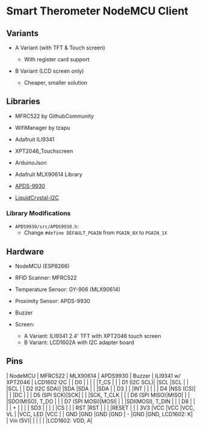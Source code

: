 # Smart Therometer NodeMCU Client

## Variants
- A Variant (with TFT & Touch screen)
	- With register card support
	
- B Variant (LCD screen only)
	- Cheaper, smaller solution

## Libraries

- MFRC522 by GithubCommunity
- WifiManager by tzapu
- Adafruit ILI9341
- XPT2046_Touchscreen
- ArduinoJson
- Adafruit MLX90614 Library

- [APDS-9930](https://github.com/Depau/APDS9930)
- [LiquidCrystal-I2C](https://github.com/fdebrabander/Arduino-LiquidCrystal-I2C-library)

### Library Modifications
- `APDS9930/src/APDS9930.h`:
	- Change `#define DEFAULT_PGAIN` from `PGAIN_8X` to `PGAIN_1X`
	
	
## Hardware

- NodeMCU (ESP8266)
- RFID Scanner: MFRC522
- Temperature Sensor: GY-906 (MLX90614)
- Proximity Sensor: APDS-9930
- Buzzer

- Screen:
	- A Variant: ILI9341 2.4' TFT with XPT2046 touch screen
	- B Variant: LCD1602A with I2C adapter board

## Pins

| NodeMCU | MFRC522 | MLX90614 | APDS9930 | Buzzer | ILI9341 w/ XPT2046 | LCD1602 I2C |
|	D0		|		|			|			|		|T_CS				|				|
|	D1 (I2C SCL)|	|SCL		|SCL		|		|					|SCL			|
|	D2 (I2C SDA)|	|SDA		|SDA		|		|					|SDA			|
|	D3		|		|			|INT		|		|					|				|
|	D4		|NSS (CS)|			|			|		|DC					|				|
|	D5 (SPI SCK)|SCK|			|			|		|SCK, T_CLK			|				|
|	D6 (SPI MISO)|MISO|			|			|		|SDO(MISO), T_DO	|				|
|	D7 (SPI MOSI)|MOSI|			|			|		|SDI(MOSI), T_DIN	|				|
|	D8		|		|			|			|	+	|					|				|
|	SD3		|		|			|			|		|CS					|				|
|	RST		|RST	|			|			|		|RESET				|				|
|	3V3		|VCC	|VCC		|VCC, VL	|		|VCC, LED			|VCC			|
|	GND		|GND	|GND		|GND		|	-	|GND				|GND, LCD1602: K|
|	Vin (5V)|		|			|			|		|					|LCD1602: VDD, A|

